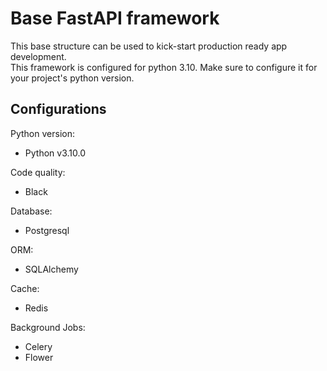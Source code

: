 # Base FastAPI framework

This base structure can be used to kick-start production ready app development.  
This framework is configured for python 3.10. Make sure to configure it for your 
project's python version.

## Configurations
Python version:
- Python v3.10.0

Code quality:
- Black

Database:
- Postgresql

ORM:
- SQLAlchemy

Cache:
- Redis

Background Jobs:
- Celery
- Flower
